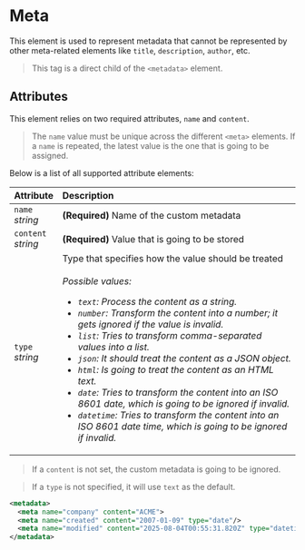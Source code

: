 # Meta

This element is used to represent metadata that cannot be represented by other meta-related elements like `title`, `description`, `author`, etc.

> This tag is a direct child of the `<metadata>` element.

## Attributes

This element relies on two required attributes, `name` and `content`.

> The `name` value must be unique across the different `<meta>` elements.
> If a `name` is repeated, the latest value is the one that is going to be assigned.

Below is a list of all supported attribute elements:

| Attribute                | Description                                                                                                                                                                                                                                                                                                                                                                                                                                                                                                                                                                                                                                                                             |
| :----------------------- | :-------------------------------------------------------------------------------------------------------------------------------------------------------------------------------------------------------------------------------------------------------------------------------------------------------------------------------------------------------------------------------------------------------------------------------------------------------------------------------------------------------------------------------------------------------------------------------------------------------------------------------------------------------------------------------------- |
| `name` <br/> _string_    | **(Required)** Name of the custom metadata                                                                                                                                                                                                                                                                                                                                                                                                                                                                                                                                                                                                                                              |
| `content` <br/> _string_ | **(Required)** Value that is going to be stored                                                                                                                                                                                                                                                                                                                                                                                                                                                                                                                                                                                                                                         |
| `type` <br/> _string_    | Type that specifies how the value should be treated </br> </br>_Possible values: <ul><li>`text`: Process the content as a string.</li><li>`number`: Transform the content into a number; it gets ignored if the value is invalid.</li><li>`list`: Tries to transform comma-separated values into a list.</li><li>`json`: It should treat the content as a JSON object.</li><li>`html`: Is going to treat the content as an HTML text.</li><li>`date`: Tries to transform the content into an ISO 8601 date, which is going to be ignored if invalid.</li><li>`datetime`: Tries to transform the content into an ISO 8601 date time, which is going to be ignored if invalid.</li></ul>_ |

> If a `content` is not set, the custom metadata is going to be ignored.

> If a `type` is not specified, it will use `text` as the default.

```xml
<metadata>
  <meta name="company" content="ACME">
  <meta name="created" content="2007-01-09" type="date"/>
  <meta name="modified" content="2025-08-04T00:55:31.820Z" type="datetime">
</metadata>
```